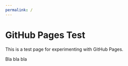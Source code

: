 ```yaml
---
permalink: /
---
```


# GitHub Pages Test

This is a test page for experimenting with GitHub Pages.

Bla bla bla
